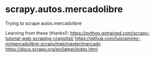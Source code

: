 # scrapy.autos.mercadolibre
Trying to scrape autos.mercadolibre


Learning from these (thanks!):
https://python.gotrained.com/scrapy-tutorial-web-scraping-craigslist/
https://github.com/luisramirez-m/mercadolibre-scrapy/tree/master/mercado
https://docs.scrapy.org/en/latest/index.html

